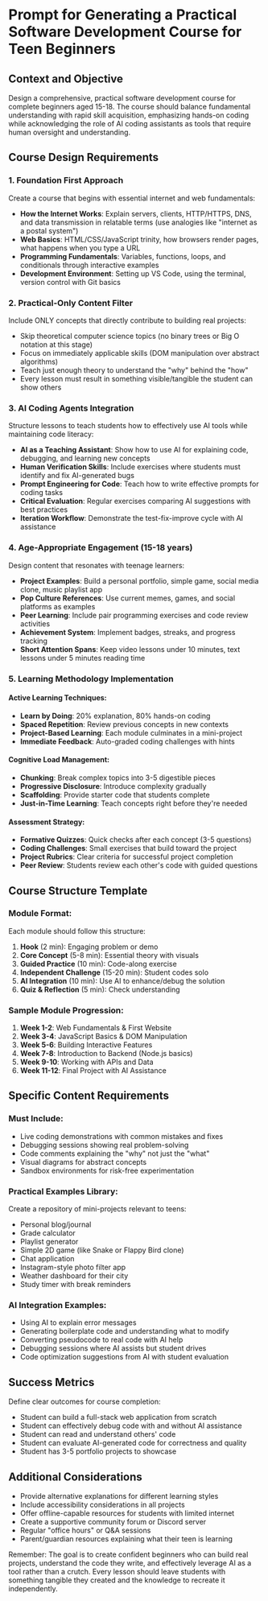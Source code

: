 # Prompt for Generating a Practical Software Development Course for Teen Beginners

## Context and Objective
Design a comprehensive, practical software development course for complete beginners aged 15-18. The course should balance fundamental understanding with rapid skill acquisition, emphasizing hands-on coding while acknowledging the role of AI coding assistants as tools that require human oversight and understanding.

## Course Design Requirements

### 1. Foundation First Approach
Create a course that begins with essential internet and web fundamentals:
- **How the Internet Works**: Explain servers, clients, HTTP/HTTPS, DNS, and data transmission in relatable terms (use analogies like "internet as a postal system")
- **Web Basics**: HTML/CSS/JavaScript trinity, how browsers render pages, what happens when you type a URL
- **Programming Fundamentals**: Variables, functions, loops, and conditionals through interactive examples
- **Development Environment**: Setting up VS Code, using the terminal, version control with Git basics

### 2. Practical-Only Content Filter
Include ONLY concepts that directly contribute to building real projects:
- Skip theoretical computer science topics (no binary trees or Big O notation at this stage)
- Focus on immediately applicable skills (DOM manipulation over abstract algorithms)
- Teach just enough theory to understand the "why" behind the "how"
- Every lesson must result in something visible/tangible the student can show others

### 3. AI Coding Agents Integration
Structure lessons to teach students how to effectively use AI tools while maintaining code literacy:
- **AI as a Teaching Assistant**: Show how to use AI for explaining code, debugging, and learning new concepts
- **Human Verification Skills**: Include exercises where students must identify and fix AI-generated bugs
- **Prompt Engineering for Code**: Teach how to write effective prompts for coding tasks
- **Critical Evaluation**: Regular exercises comparing AI suggestions with best practices
- **Iteration Workflow**: Demonstrate the test-fix-improve cycle with AI assistance

### 4. Age-Appropriate Engagement (15-18 years)
Design content that resonates with teenage learners:
- **Project Examples**: Build a personal portfolio, simple game, social media clone, music playlist app
- **Pop Culture References**: Use current memes, games, and social platforms as examples
- **Peer Learning**: Include pair programming exercises and code review activities
- **Achievement System**: Implement badges, streaks, and progress tracking
- **Short Attention Spans**: Keep video lessons under 10 minutes, text lessons under 5 minutes reading time

### 5. Learning Methodology Implementation

#### Active Learning Techniques:
- **Learn by Doing**: 20% explanation, 80% hands-on coding
- **Spaced Repetition**: Review previous concepts in new contexts
- **Project-Based Learning**: Each module culminates in a mini-project
- **Immediate Feedback**: Auto-graded coding challenges with hints

#### Cognitive Load Management:
- **Chunking**: Break complex topics into 3-5 digestible pieces
- **Progressive Disclosure**: Introduce complexity gradually
- **Scaffolding**: Provide starter code that students complete
- **Just-in-Time Learning**: Teach concepts right before they're needed

#### Assessment Strategy:
- **Formative Quizzes**: Quick checks after each concept (3-5 questions)
- **Coding Challenges**: Small exercises that build toward the project
- **Project Rubrics**: Clear criteria for successful project completion
- **Peer Review**: Students review each other's code with guided questions

## Course Structure Template

### Module Format:
Each module should follow this structure:
1. **Hook** (2 min): Engaging problem or demo
2. **Core Concept** (5-8 min): Essential theory with visuals
3. **Guided Practice** (10 min): Code-along exercise
4. **Independent Challenge** (15-20 min): Student codes solo
5. **AI Integration** (10 min): Use AI to enhance/debug the solution
6. **Quiz & Reflection** (5 min): Check understanding

### Sample Module Progression:
1. **Week 1-2**: Web Fundamentals & First Website
2. **Week 3-4**: JavaScript Basics & DOM Manipulation
3. **Week 5-6**: Building Interactive Features
4. **Week 7-8**: Introduction to Backend (Node.js basics)
5. **Week 9-10**: Working with APIs and Data
6. **Week 11-12**: Final Project with AI Assistance

## Specific Content Requirements

### Must Include:
- Live coding demonstrations with common mistakes and fixes
- Debugging sessions showing real problem-solving
- Code comments explaining the "why" not just the "what"
- Visual diagrams for abstract concepts
- Sandbox environments for risk-free experimentation

### Practical Examples Library:
Create a repository of mini-projects relevant to teens:
- Personal blog/journal
- Grade calculator
- Playlist generator
- Simple 2D game (like Snake or Flappy Bird clone)
- Chat application
- Instagram-style photo filter app
- Weather dashboard for their city
- Study timer with break reminders

### AI Integration Examples:
- Using AI to explain error messages
- Generating boilerplate code and understanding what to modify
- Converting pseudocode to real code with AI help
- Debugging sessions where AI assists but student drives
- Code optimization suggestions from AI with student evaluation

## Success Metrics
Define clear outcomes for course completion:
- Student can build a full-stack web application from scratch
- Student can effectively debug code with and without AI assistance
- Student can read and understand others' code
- Student can evaluate AI-generated code for correctness and quality
- Student has 3-5 portfolio projects to showcase

## Additional Considerations
- Provide alternative explanations for different learning styles
- Include accessibility considerations in all projects
- Offer offline-capable resources for students with limited internet
- Create a supportive community forum or Discord server
- Regular "office hours" or Q&A sessions
- Parent/guardian resources explaining what their teen is learning

Remember: The goal is to create confident beginners who can build real projects, understand the code they write, and effectively leverage AI as a tool rather than a crutch. Every lesson should leave students with something tangible they created and the knowledge to recreate it independently.